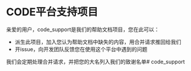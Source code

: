 # CODE平台支持项目

亲爱的用户，code_support是我们的帮助文档项目，您在此可以：

- 派生此项目，加入您认为帮助文档中缺失的内容，用合并请求推回给我们
- 开issue，向开发团队反馈您在使用这个平台中遇到的问题

我们会定期处理合并请求，并把您的大名列入我们的致谢名单# code_support
